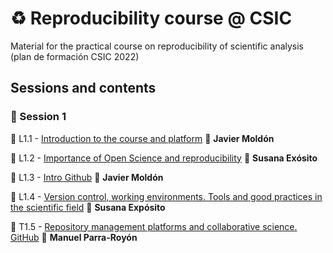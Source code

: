 # :recycle: Reproducibility course @ CSIC

Material for the practical course on reproducibility of scientific analysis (plan de formación CSIC 2022)

## Sessions and contents

### :rocket: Session 1

:beginner: L1.1 - [Introduction to the course and platform](#) :pill: **Javier Moldón**

:beginner: L1.2 - [Importance of Open Science and reproducibility](#) :pill: **Susana Exósito**

:beginner: L1.3 - [Intro Github](#) :pill: **Javier Moldón**

:beginner: L1.4 - [Version control, working environments. Tools and good practices in the scientific field](#) :pill: **Susana Expósito**

:beginner: T1.5 - [Repository management platforms and collaborative science. GitHub](/session1/T1.5/README.md) :pill: **Manuel Parra-Royón**
